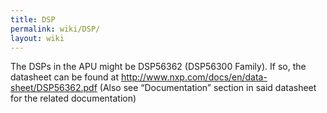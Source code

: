 ```yaml
---
title: DSP
permalink: wiki/DSP/
layout: wiki
---
```


The DSPs in the APU might be DSP56362 (DSP56300 Family). If so, the
datasheet can be found at
<http://www.nxp.com/docs/en/data-sheet/DSP56362.pdf> (Also see
“Documentation” section in said datasheet for the related documentation)
